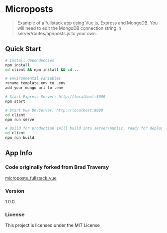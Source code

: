 # Microposts

> Example of a fullstack app using Vue.js, Express and MongoDB. You will need to edit the MongoDB connection string in server/routes/api/posts.js to your own.

## Quick Start

```bash
# Install dependencies
npm install
cd client && npm install && cd ..

# environmental variables
rename template.env to .env
add your mongo uri to .env

# Start Express Server: http://localhost:5000
npm start

# Start Vue DevServer: http://localhost:8080
cd client
npm run serve

# Build for production (Will build into server/public, ready for deployment)
cd client
npm run build
```

## App Info

### Code originally forked from Brad Traversy

[microposts_fullstack_vue](https://github.com/bradtraversy/microposts_fullstack_vue/tree/c1209c58b46635275fc89c3a2a9ae42bc85db139)

### Version

1.0.0

### License

This project is licensed under the MIT License
